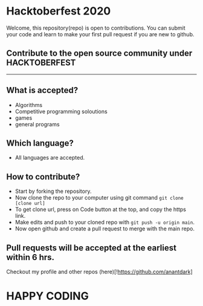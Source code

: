 # Hacktoberfest 2020
Welcome, this repository(repo) is open to contributions.
You can submit your code and learn to make your first pull request if you are new to github.

## Contribute to the open source community under HACKTOBERFEST

----------------
## What is accepted?

- Algorithms
- Competitive programming soloutions
- games
- general programs

## Which language?

- All languages are accepted.

## How to contribute?

- Start by forking the repository.
- Now clone the repo to your computer using git command `git clone [clone url]`
- To get clone url, press on Code button at the top, and copy the https link.
- Make edits and push to your cloned repo with `git push -u origin main`.
- Now open github and create a pull request to merge with the main repo.

## Pull requests will be accepted at the earliest within 6 hrs.

Checkout my profile and other repos (here)[!https://github.com/anantdark]


# HAPPY CODING
